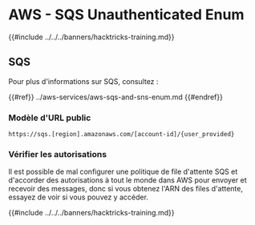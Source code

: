 # AWS - SQS Unauthenticated Enum

{{#include ../../../banners/hacktricks-training.md}}

## SQS

Pour plus d'informations sur SQS, consultez :

{{#ref}}
../aws-services/aws-sqs-and-sns-enum.md
{{#endref}}

### Modèle d'URL public
```
https://sqs.[region].amazonaws.com/[account-id]/{user_provided}
```
### Vérifier les autorisations

Il est possible de mal configurer une politique de file d'attente SQS et d'accorder des autorisations à tout le monde dans AWS pour envoyer et recevoir des messages, donc si vous obtenez l'ARN des files d'attente, essayez de voir si vous pouvez y accéder.

{{#include ../../../banners/hacktricks-training.md}}
